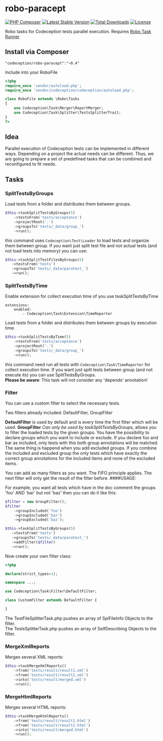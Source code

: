 robo-paracept
=============

[![PHP Composer](https://github.com/Codeception/robo-paracept/actions/workflows/php.yml/badge.svg)](https://github.com/Codeception/robo-paracept/actions/workflows/php.yml)
[![Latest Stable Version](https://poser.pugx.org/codeception/robo-paracept/version)](https://packagist.org/packages/codeception/robo-paracept)
[![Total Downloads](https://poser.pugx.org/codeception/robo-paracept/downloads)](https://packagist.org/packages/codeception/robo-paracept)
[![License](https://poser.pugx.org/codeception/robo-paracept/license)](https://packagist.org/packages/codeception/robo-paracept)

Robo tasks for Codeception tests parallel execution. Requires [Robo Task Runner](http://robo.li)

## Install via Composer

```
"codeception/robo-paracept":"~0.4"
```

Include into your RoboFile

```php
<?php
require_once 'vendor/autoload.php';
require_once 'vendor/codeception/codeception/autoload.php';

class RoboFile extends \Robo\Tasks
{
    use Codeception\Task\Merger\ReportMerger;
    use Codeception\Task\Splitter\TestsSplitterTrait;
}
?>
```

## Idea

Parallel execution of Codeception tests can be implemented in different ways.
Depending on a project the actual needs can be different.
Thus, we are going to prepare a set of predefined tasks that can be combined and reconfigured to fit needs.

## Tasks

### SplitTestsByGroups

Load tests from a folder and distributes them between groups.

```php
$this->taskSplitTestsByGroups(5)
    ->testsFrom('tests/acceptance')
    ->projectRoot('.')
    ->groupsTo('tests/_data/group_')
    ->run();
```

this command uses `Codeception\Test\Loader` to load tests and organize them between group. If you want just split test file and not actual tests (and not load tests into memory) you can use:

```php
$this->taskSplitTestFilesByGroups(5)
   ->testsFrom('tests')
   ->groupsTo('tests/_data/paratest_')
   ->run();
```
### SplitTestsByTime

Enable extension for collect execution time of you use taskSplitTestsByTime

```
extensions:
    enabled:
        - Codeception\Task\Extension\TimeReporter
```

Load tests from a folder and distributes them between groups by execution time.

```php
$this->taskSplitTestsByTime(5)
    ->testsFrom('tests/acceptance')
    ->projectRoot('.')
    ->groupsTo('tests/_data/group_')
    ->run();
```

this command need run all tests with `Codeception\Task\TimeReporter` for collect execution time. If you want just split tests between group (and not execute its) you can use SplitTestsByGroups.  
**Please be aware**: This task will not consider any 'depends' annotation!

### Filter

You can use a custom filter to select the necessary tests.

Two filters already included: DefaultFilter, GroupFilter

**DefaultFilter** is used by default and is every time the first filter which will be used.
**GroupFilter** _Can only be used by taskSplitTestsByGroups_, allows you to filter the loaded tests by the given groups. You have the possibility to declare groups which you want to include or exclude. If you declare foo and bar as included, only tests with this both group annotations will be matched. The same thing is happend when you add excluded groups. If you combine the included and excluded group the only tests which have exactly the correct group annotations for the included items and none of the excluded items.

You can add as many filters as you want. The FIFO principle applies. The next filter will only get the result of the filter before.
####USAGE:

For example, you want all tests which have in the doc comment the groups 'foo' AND 'bar' but not 'baz' then you can do it like this:

```php 
$filter = new GroupFilter();
$filter
    ->groupIncluded('foo')
    ->groupIncluded('bar')
    ->groupExcluded('baz');

$this->taskSplitTestsByGroups(5)
   ->testsFrom('tests')
   ->groupsTo('tests/_data/paratest_')
   ->addFilter($filter)
   ->run();
```

Now create your own filter class:
```php 
<?php

declare(strict_types=1);

namespace ...;

use Codeception\Task\Filter\DefaultFilter;

class CustomFilter extends DefaultFilter {

}
```

The TestFileSplitterTask.php pushes an array of SplFileInfo Objects to the filter.  
The TestsSplitterTask.php pushes an array of SelfDescribing Objects to the filter.
### MergeXmlReports

Mergex several XML reports:

```php
$this->taskMergeXmlReports()
    ->from('tests/result/result1.xml')
    ->from('tests/result/result2.xml')
    ->into('tests/result/merged.xml')
    ->run();
```


### MergeHtmlReports

Mergex several HTML reports:

```php
$this->taskMergeHtmlReports()
    ->from('tests/result/result1.html')
    ->from('tests/result/result2.html')
    ->into('tests/result/merged.html')
    ->run();
```
